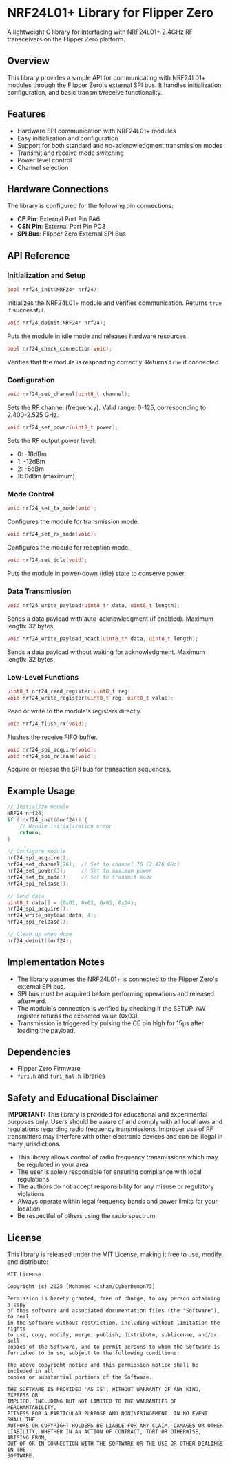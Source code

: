 # NRF24L01+ Library for Flipper Zero

A lightweight C library for interfacing with NRF24L01+ 2.4GHz RF transceivers on the Flipper Zero platform.

## Overview

This library provides a simple API for communicating with NRF24L01+ modules through the Flipper Zero's external SPI bus. It handles initialization, configuration, and basic transmit/receive functionality.

## Features

- Hardware SPI communication with NRF24L01+ modules
- Easy initialization and configuration
- Support for both standard and no-acknowledgment transmission modes
- Transmit and receive mode switching
- Power level control
- Channel selection

## Hardware Connections

The library is configured for the following pin connections:

- **CE Pin**: External Port Pin PA6
- **CSN Pin**: External Port Pin PC3
- **SPI Bus**: Flipper Zero External SPI Bus

## API Reference

### Initialization and Setup

```c
bool nrf24_init(NRF24* nrf24);
```
Initializes the NRF24L01+ module and verifies communication. Returns `true` if successful.

```c
void nrf24_deinit(NRF24* nrf24);
```
Puts the module in idle mode and releases hardware resources.

```c
bool nrf24_check_connection(void);
```
Verifies that the module is responding correctly. Returns `true` if connected.

### Configuration

```c
void nrf24_set_channel(uint8_t channel);
```
Sets the RF channel (frequency). Valid range: 0-125, corresponding to 2.400-2.525 GHz.

```c
void nrf24_set_power(uint8_t power);
```
Sets the RF output power level:
- 0: -18dBm
- 1: -12dBm
- 2: -6dBm
- 3: 0dBm (maximum)

### Mode Control

```c
void nrf24_set_tx_mode(void);
```
Configures the module for transmission mode.

```c
void nrf24_set_rx_mode(void);
```
Configures the module for reception mode.

```c
void nrf24_set_idle(void);
```
Puts the module in power-down (idle) state to conserve power.

### Data Transmission

```c
void nrf24_write_payload(uint8_t* data, uint8_t length);
```
Sends a data payload with auto-acknowledgment (if enabled). Maximum length: 32 bytes.

```c
void nrf24_write_payload_noack(uint8_t* data, uint8_t length);
```
Sends a data payload without waiting for acknowledgment. Maximum length: 32 bytes.

### Low-Level Functions

```c
uint8_t nrf24_read_register(uint8_t reg);
void nrf24_write_register(uint8_t reg, uint8_t value);
```
Read or write to the module's registers directly.

```c
void nrf24_flush_rx(void);
```
Flushes the receive FIFO buffer.

```c
void nrf24_spi_acquire(void);
void nrf24_spi_release(void);
```
Acquire or release the SPI bus for transaction sequences.

## Example Usage

```c
// Initialize module
NRF24 nrf24;
if (!nrf24_init(&nrf24)) {
    // Handle initialization error
    return;
}

// Configure module
nrf24_spi_acquire();
nrf24_set_channel(76);  // Set to channel 76 (2.476 GHz)
nrf24_set_power(3);     // Set to maximum power
nrf24_set_tx_mode();    // Set to transmit mode
nrf24_spi_release();

// Send data
uint8_t data[] = {0x01, 0x02, 0x03, 0x04};
nrf24_spi_acquire();
nrf24_write_payload(data, 4);
nrf24_spi_release();

// Clean up when done
nrf24_deinit(&nrf24);
```

## Implementation Notes

- The library assumes the NRF24L01+ is connected to the Flipper Zero's external SPI bus.
- SPI bus must be acquired before performing operations and released afterward.
- The module's connection is verified by checking if the SETUP_AW register returns the expected value (0x03).
- Transmission is triggered by pulsing the CE pin high for 15μs after loading the payload.

## Dependencies

- Flipper Zero Firmware
- `furi.h` and `furi_hal.h` libraries

## Safety and Educational Disclaimer

**IMPORTANT:** This library is provided for educational and experimental purposes only. Users should be aware of and comply with all local laws and regulations regarding radio frequency transmissions. Improper use of RF transmitters may interfere with other electronic devices and can be illegal in many jurisdictions.

- This library allows control of radio frequency transmissions which may be regulated in your area
- The user is solely responsible for ensuring compliance with local regulations
- The authors do not accept responsibility for any misuse or regulatory violations
- Always operate within legal frequency bands and power limits for your location
- Be respectful of others using the radio spectrum

## License

This library is released under the MIT License, making it free to use, modify, and distribute:

```
MIT License

Copyright (c) 2025 [Mohamed Hisham/CyberDemon73]

Permission is hereby granted, free of charge, to any person obtaining a copy
of this software and associated documentation files (the "Software"), to deal
in the Software without restriction, including without limitation the rights
to use, copy, modify, merge, publish, distribute, sublicense, and/or sell
copies of the Software, and to permit persons to whom the Software is
furnished to do so, subject to the following conditions:

The above copyright notice and this permission notice shall be included in all
copies or substantial portions of the Software.

THE SOFTWARE IS PROVIDED "AS IS", WITHOUT WARRANTY OF ANY KIND, EXPRESS OR
IMPLIED, INCLUDING BUT NOT LIMITED TO THE WARRANTIES OF MERCHANTABILITY,
FITNESS FOR A PARTICULAR PURPOSE AND NONINFRINGEMENT. IN NO EVENT SHALL THE
AUTHORS OR COPYRIGHT HOLDERS BE LIABLE FOR ANY CLAIM, DAMAGES OR OTHER
LIABILITY, WHETHER IN AN ACTION OF CONTRACT, TORT OR OTHERWISE, ARISING FROM,
OUT OF OR IN CONNECTION WITH THE SOFTWARE OR THE USE OR OTHER DEALINGS IN THE
SOFTWARE.
```
